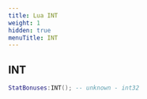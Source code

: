 ```yaml
---
title: Lua INT
weight: 1
hidden: true
menuTitle: INT
---
```

## INT
```lua
StatBonuses:INT(); -- unknown - int32
```